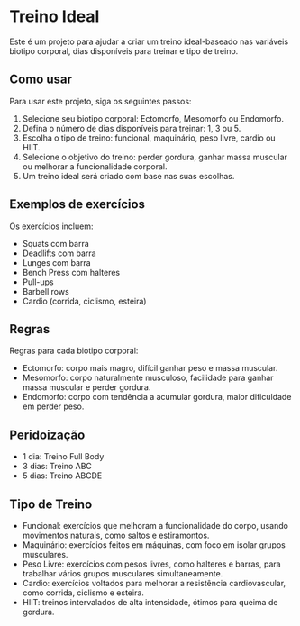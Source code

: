 **Treino Ideal**
================

Este é um projeto para ajudar a criar um treino ideal-baseado nas variáveis biotipo corporal, dias disponíveis para treinar e tipo de treino.

**Como usar**
------------

Para usar este projeto, siga os seguintes passos:

1. Selecione seu biotipo corporal: Ectomorfo, Mesomorfo ou Endomorfo.
2. Defina o número de dias disponíveis para treinar: 1, 3 ou 5.
3. Escolha o tipo de treino: funcional, maquinário, peso livre, cardio ou HIIT.
4. Selecione o objetivo do treino: perder gordura, ganhar massa muscular ou melhorar a funcionalidade corporal.
5. Um treino ideal será criado com base nas suas escolhas.

**Exemplos de exercícios**
------------------------

Os exercícios incluem:

* Squats com barra
* Deadlifts com barra
* Lunges com barra
* Bench Press com halteres
* Pull-ups
* Barbell rows
* Cardio (corrida, ciclismo, esteira)

**Regras**
----------

Regras para cada biotipo corporal:

* Ectomorfo: corpo mais magro, difícil ganhar peso e massa muscular.
* Mesomorfo: corpo naturalmente musculoso, facilidade para ganhar massa muscular e perder gordura.
* Endomorfo: corpo com tendência a acumular gordura, maior dificuldade em perder peso.

**Peridoização**
----------------

* 1 dia: Treino Full Body
* 3 dias: Treino ABC
* 5 dias: Treino ABCDE

**Tipo de Treino**
-----------------

* Funcional: exercícios que melhoram a funcionalidade do corpo, usando movimentos naturais, como saltos e estiramontos.
* Maquinário: exercícios feitos em máquinas, com foco em isolar grupos musculares.
* Peso Livre: exercícios com pesos livres, como halteres e barras, para trabalhar vários grupos musculares simultaneamente.
* Cardio: exercícios voltados para melhorar a resistência cardiovascular, como corrida, ciclismo e esteira.
* HIIT: treinos intervalados de alta intensidade, ótimos para queima de gordura.
